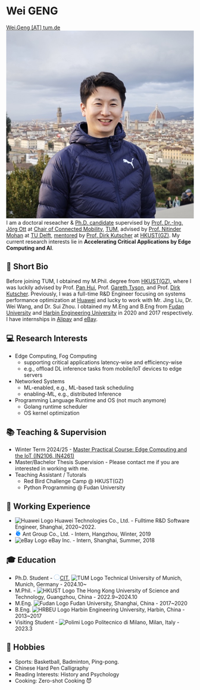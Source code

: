 
# **Wei GENG**

<div>
    <div style="float:left">
        <a href="mailto:wei.geng@tum.de">Wei.Geng [AT] tum.de</a><br>
        <a href="https://github.com/vigeng"><i class="fa fa-github"> </i></a>
        <a href="https://scholar.google.com/citations?user=Zq6m2CIAAAAJ&hl=en"><i class="fa fa-google"> </i></a>
        <a href="https://orcid.org/0000-0001-5970-3550"><i class="fas fa-id-badge"> </i></a>
        <a href="https://www.linkedin.com/in/rowangw/"><i class="fa fa-linkedin" aria-hidden="true"></i></a>
        <a href="https://twitter.com/Rowan_GW"><i class="fa fa-twitter"></i></a>
    </div>
    <div style="float:right">
        <!-- img class defined in extra.css file -->
        <img class ="profile-photo-ellipse" src="/figures/2024florence.jpeg">
    </div>
</div>
<br>

I am a doctoral reseacher & [Ph.D. candidate](https://www.gs.tum.de/en/gs/path-to-a-doctorate/tum-doctoral-model/) supervised by [Prof. Dr.-Ing. Jörg Ott](https://www.ce.cit.tum.de/cm/research-group/joerg-ott/) at [Chair of Connected Mobility](https://www.ce.cit.tum.de/cm/home/), [TUM](https://tum.de), advised by [Prof. Nitinder Mohan](https://www.nitindermohan.com/) at [TU Delft](https://www.tudelft.nl/en/), [mentored](https://www.gs.tum.de/gs/waehrend-der-promotion/ablauf-der-promotion/) by [Prof. Dirk Kutscher](https://dirk-kutscher.info/about/) at [HKUST(GZ)](https://www.hkust-gz.edu.cn/). My current research interests lie in **Accelerating Critical Applications by Edge Computing and AI**.

## **📄 Short Bio**

Before joining TUM, I obtained my M.Phil. degree from [HKUST(GZ)](https://www.hkust-gz.edu.cn/), where I was luckily advised by Prof. [Pan Hui](https://panhui.people.ust.hk/index.html), Prof. [Gareth Tyson](http://www.eecs.qmul.ac.uk/~tysong/), and Prof. [Dirk Kutscher](https://dirk-kutscher.info). Previously, I was a full-time R&D Engineer focusing on systems performance optimization at [Huawei](https://www.huawei.com) and lucky to work with Mr. Jing Liu, Dr. Wei Wang, and Dr. Sui Zhou. I obtained my M.Eng and B.Eng from [Fudan University](https://www.fudan.edu.cn/en/) and [Harbin Engineering University](https://english.hrbeu.edu.cn) in 2020 and 2017 respectively. I have internships in [Alipay](https://www.antgroup.com) and [eBay](https://www.ebay.com).

## **💻 Research Interests**

- Edge Computing, Fog Computing
    - supporting critical applications latency-wise and efficiency-wise
    - e.g., offload DL inference tasks from mobile/IoT devices to edge servers
- Networked Systems
    - ML-enabled, e.g., ML-based task scheduling
    - enabling-ML, e.g., distributed Inference
- Programming Language Runtime and OS (not much anymore)
    - Golang runtime scheduler
    - OS kernel optimization

## **📚 Teaching & Supervision**

- Winter Term 2024/25 - [Master Practical Course: Edge Computing and the IoT (IN2106, IN4261)](https://www.ce.cit.tum.de/cm/teaching/winter-term-2024-25/edge-computing-and-the-iot/)
- Master/Bachelor Thesis Supervision - Please contact me if you are interested in working with me.
- Teaching Assistant / Tutorals
    - Red Bird Challenge Camp @ HKUST(GZ)
    - Python Programming @ Fudan University

## **💼 Working Experience**

- <img src="https://www.huawei.com/Assets/corp/v2/img/img_ent_en_logo_ico.png" alt="Huawei Logo" width="16" height="16"> Huawei Technologies Co., Ltd. - Fulltime R&D Software Engineer, Shanghai, 2020~2022.
- <img src="figures/logos/ant.ico" alt="Ant Group Logo" width="16" height="16"> Ant Group Co., Ltd. - Intern, Hangzhou, Winter, 2019
- <img src="https://www.ebayinc.com/favicon.ico" alt="eBay Logo" width="16" height="16"> eBay Inc. - Intern, Shanghai, Summer, 2018

## **🎓 Education** 

- Ph.D. Student - <img src="figures/logos/informatik.png" alt="Huawei Logo" width="16" height="16">[CIT](https://www.cit.tum.de/cit/startseite/), <img src="https://www.tum.de/favicon.ico" alt="TUM Logo" width="16" height="16"> Technical University of Munich, Munich, Germany - 2024.10~
- M.Phil. - <img src="https://hkust.edu.hk/sites/default/files/HKUST_1.ico" alt="HKUST Logo" width="16" height="16"> The Hong Kong University of Science and Technology, Guangzhou, China - 2022.9~2024.10
- M.Eng. <img src="https://www.fudan.edu.cn/_upload/tpl/00/06/6/template6/images/favicon.ico" alt="Fudan Logo" width="16" height="16"> Fudan University, Shanghai, China - 2017~2020
- B.Eng.  <img src="https://english.hrbeu.edu.cn/images/favicon.ico" alt="HRBEU Logo" width="16" height="16"> Harbin Engineering University, Harbin, China - 2013~2017
- Visiting Student - <img src="https://www.polimi.it/_assets/4b51f00386267395f41e0940abbcd656/Icons/favicon.ico" alt="Polimi Logo" width="16" height="16"> Politecnico di Milano, Milan, Italy - 2023.3

<!-- ## Visiting Experience

- Technical University of Munich, Munich, Germany - 2023

<!-- ## **Publications** -->

<!-- <script defer src="https://bibbase.org/show?bib=https%3A%2F%2Fapi.zotero.org%2Fusers%2F8491953%2Fcollections%2FN8V49QLV%2Fitems%3Fkey%3DxUVOP2vkB66zdwZwhYwWtVIk%26format%3Dbibtex%26limit%3D100&jsonp=1"></script> -->

<!-- <script defer src="https://bibbase.org/show?bib=https%3A%2F%2Fapi.zotero.org%2Fusers%2F8491953%2Fcollections%2FN8V49QLV%2Fitems%3Fkey%3DxUVOP2vkB66zdwZwhYwWtVIk%26format%3Dbibtex%26limit%3D100&amp;jsonp=1"></script> -->

## **🏸 Hobbies**

- Sports: Basketball, Badminton, Ping-pong.
- Chinese Hard Pen Calligraphy
- Reading Interests: History and Psychology
- Cooking: Zero-shot Cooking 😈

<!-- 
TU Delft: https://www.tudelft.nl/typo3conf/ext/tud_styling/Resources/Public/img/favicon.ico
 -->